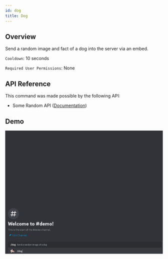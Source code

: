```yaml
---
id: dog
title: Dog
---
```


## Overview

Send a random image and fact of a dog into the server via an embed.

`Cooldown`: 10 seconds

`Required User Permissions`: None

## API Reference

This command was made possible by the following API:

- Some Random API ([Documentation](https://some-random-api.com/docs/welcome/introduction))

## Demo

![Dog Command Demo GIF](../../../public/images/dog.gif)

